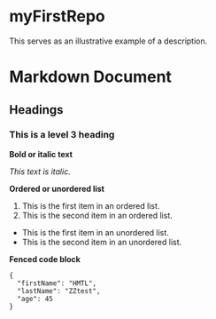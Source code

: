 # myFirstRepo
This serves as an illustrative example of a description.


# Markdown Document

## Headings

### This is a level 3 heading

**Bold or italic text**

*This text is italic.*

**Ordered or unordered list**

1. This is the first item in an ordered list.
2. This is the second item in an ordered list.

* This is the first item in an unordered list.
* This is the second item in an unordered list.

**Fenced code block**

```
{
  "firstName": "HMTL",
  "lastName": "ZZtest",
  "age": 45
}
```

